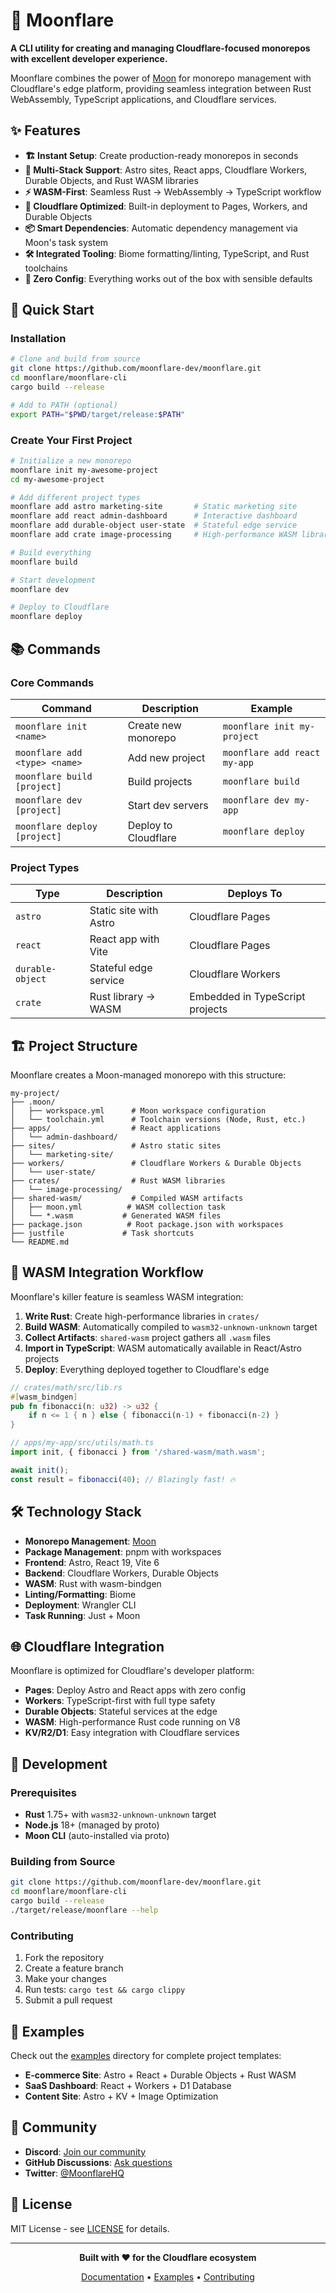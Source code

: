 # 🚀 Moonflare

**A CLI utility for creating and managing Cloudflare-focused monorepos with excellent developer experience.**

Moonflare combines the power of [Moon](https://moonrepo.dev) for monorepo management with Cloudflare's edge platform, providing seamless integration between Rust WebAssembly, TypeScript applications, and Cloudflare services.

## ✨ Features

- **🏗️ Instant Setup**: Create production-ready monorepos in seconds
- **🔧 Multi-Stack Support**: Astro sites, React apps, Cloudflare Workers, Durable Objects, and Rust WASM libraries
- **⚡ WASM-First**: Seamless Rust → WebAssembly → TypeScript workflow
- **🎯 Cloudflare Optimized**: Built-in deployment to Pages, Workers, and Durable Objects
- **📦 Smart Dependencies**: Automatic dependency management via Moon's task system
- **🛠️ Integrated Tooling**: Biome formatting/linting, TypeScript, and Rust toolchains
- **🚀 Zero Config**: Everything works out of the box with sensible defaults

## 🚀 Quick Start

### Installation

```bash
# Clone and build from source
git clone https://github.com/moonflare-dev/moonflare.git
cd moonflare/moonflare-cli
cargo build --release

# Add to PATH (optional)
export PATH="$PWD/target/release:$PATH"
```

### Create Your First Project

```bash
# Initialize a new monorepo
moonflare init my-awesome-project
cd my-awesome-project

# Add different project types
moonflare add astro marketing-site       # Static marketing site
moonflare add react admin-dashboard      # Interactive dashboard  
moonflare add durable-object user-state  # Stateful edge service
moonflare add crate image-processing     # High-performance WASM library

# Build everything
moonflare build

# Start development
moonflare dev

# Deploy to Cloudflare
moonflare deploy
```

## 📚 Commands

### Core Commands

| Command | Description | Example |
|---------|-------------|---------|
| `moonflare init <name>` | Create new monorepo | `moonflare init my-project` |
| `moonflare add <type> <name>` | Add new project | `moonflare add react my-app` |
| `moonflare build [project]` | Build projects | `moonflare build` |
| `moonflare dev [project]` | Start dev servers | `moonflare dev my-app` |
| `moonflare deploy [project]` | Deploy to Cloudflare | `moonflare deploy` |

### Project Types

| Type | Description | Deploys To |
|------|-------------|------------|
| `astro` | Static site with Astro | Cloudflare Pages |
| `react` | React app with Vite | Cloudflare Pages |
| `durable-object` | Stateful edge service | Cloudflare Workers |
| `crate` | Rust library → WASM | Embedded in TypeScript projects |

## 🏗️ Project Structure

Moonflare creates a Moon-managed monorepo with this structure:

```
my-project/
├── .moon/
│   ├── workspace.yml      # Moon workspace configuration
│   └── toolchain.yml      # Toolchain versions (Node, Rust, etc.)
├── apps/                  # React applications
│   └── admin-dashboard/
├── sites/                 # Astro static sites
│   └── marketing-site/
├── workers/               # Cloudflare Workers & Durable Objects
│   └── user-state/
├── crates/                # Rust WASM libraries
│   └── image-processing/
├── shared-wasm/           # Compiled WASM artifacts
│   ├── moon.yml          # WASM collection task
│   └── *.wasm           # Generated WASM files
├── package.json          # Root package.json with workspaces
├── justfile             # Task shortcuts
└── README.md
```

## 🔄 WASM Integration Workflow

Moonflare's killer feature is seamless WASM integration:

1. **Write Rust**: Create high-performance libraries in `crates/`
2. **Build WASM**: Automatically compiled to `wasm32-unknown-unknown` target  
3. **Collect Artifacts**: `shared-wasm` project gathers all `.wasm` files
4. **Import in TypeScript**: WASM automatically available in React/Astro projects
5. **Deploy**: Everything deployed together to Cloudflare's edge

```rust
// crates/math/src/lib.rs
#[wasm_bindgen]
pub fn fibonacci(n: u32) -> u32 {
    if n <= 1 { n } else { fibonacci(n-1) + fibonacci(n-2) }
}
```

```typescript
// apps/my-app/src/utils/math.ts
import init, { fibonacci } from '/shared-wasm/math.wasm';

await init();
const result = fibonacci(40); // Blazingly fast! 🔥
```

## 🛠️ Technology Stack

- **Monorepo Management**: [Moon](https://moonrepo.dev)
- **Package Management**: pnpm with workspaces
- **Frontend**: Astro, React 19, Vite 6
- **Backend**: Cloudflare Workers, Durable Objects
- **WASM**: Rust with wasm-bindgen
- **Linting/Formatting**: Biome
- **Deployment**: Wrangler CLI
- **Task Running**: Just + Moon

## 🌐 Cloudflare Integration

Moonflare is optimized for Cloudflare's developer platform:

- **Pages**: Deploy Astro and React apps with zero config
- **Workers**: TypeScript-first with full type safety
- **Durable Objects**: Stateful services at the edge
- **WASM**: High-performance Rust code running on V8
- **KV/R2/D1**: Easy integration with Cloudflare services

## 🔧 Development

### Prerequisites

- **Rust** 1.75+ with `wasm32-unknown-unknown` target
- **Node.js** 18+ (managed by proto)
- **Moon CLI** (auto-installed via proto)

### Building from Source

```bash
git clone https://github.com/moonflare-dev/moonflare.git
cd moonflare/moonflare-cli
cargo build --release
./target/release/moonflare --help
```

### Contributing

1. Fork the repository
2. Create a feature branch
3. Make your changes
4. Run tests: `cargo test && cargo clippy`
5. Submit a pull request

## 📖 Examples

Check out the [examples](./examples) directory for complete project templates:

- **E-commerce Site**: Astro + React + Durable Objects + Rust WASM
- **SaaS Dashboard**: React + Workers + D1 Database
- **Content Site**: Astro + KV + Image Optimization

## 🤝 Community

- **Discord**: [Join our community](https://discord.gg/moonflare)
- **GitHub Discussions**: [Ask questions](https://github.com/moonflare-dev/moonflare/discussions)
- **Twitter**: [@MoonflareHQ](https://twitter.com/MoonflareHQ)

## 📄 License

MIT License - see [LICENSE](./LICENSE) for details.

---

<div align="center">

**Built with ❤️ for the Cloudflare ecosystem**

[Documentation](https://moonflare.dev) • [Examples](./examples) • [Contributing](./CONTRIBUTING.md)

</div>